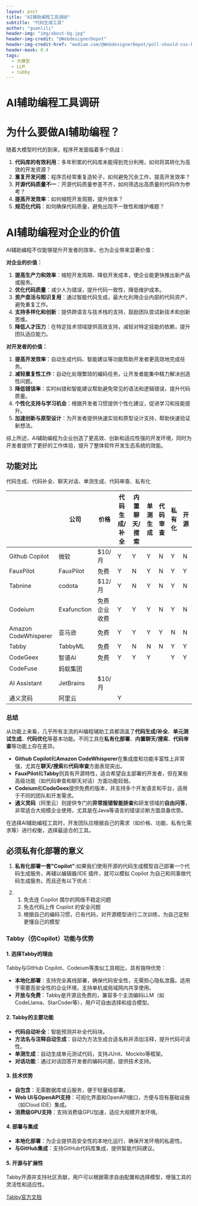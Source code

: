 ```yaml
---
layout: post
title: "AI辅助编程工具调研"
subtitle: "代码生成工具"
author: "guanlili"
header-img: "img/about-bg.jpg"
header-img-credit: "@WebdesignerDepot"
header-img-credit-href: "medium.com/@WebdesignerDepot/poll-should-css-become-more-like-a-programming-language-c74eb26a4270"
header-mask: 0.4
tags:
  - 大模型
  - LLM
  - tabby
---
```


# AI辅助编程工具调研

# 为什么要做AI辅助编程？

随着大模型时代的到来，程序开发面临着多个挑战：

1. **代码库的有效利用**：多年积累的代码库未能得到充分利用，如何将其转化为高效的开发资源？
2. **重复开发问题**：程序员经常重复造轮子，如何避免冗余工作，提高开发效率？
3. **开源代码质量不一**：开源代码质量参差不齐，如何筛选出高质量的代码作为参考？
4. **提高开发效率**：如何缩短开发周期，提升效率？
5. **规范化代码**：如何确保代码质量，避免出现不一致性和维护难题？

# AI辅助编程对企业的价值

AI辅助编程不仅能够提升开发者的效率，也为企业带来显著价值：

**对企业的价值：**

1. **提高生产力和效率**：缩短开发周期、降低开发成本，使企业能更快推出新产品或服务。
2. **优化代码质量**：减少人为错误，提升代码一致性，降低维护成本。
3. **资产盘活与知识复用**：通过智能代码生成，最大化利用企业内部的代码资产，避免重复工作。
4. **支持多样化和创新**：提供跨语言与技术栈的支持，鼓励团队尝试新技术和创新思维。
5. **降低人才压力**：在特定技术领域提供高效支持，减轻对特定技能的依赖，提升团队适应能力。

**对开发者的价值：**

1. **提高开发效率**：自动生成代码、智能建议等功能帮助开发者更高效地完成任务。
2. **减轻重复性工作**：自动化处理繁琐的编码任务，让开发者能集中精力解决创造性问题。
3. **降低错误率**：实时纠错和智能建议帮助避免常见的语法和逻辑错误，提升代码质量。
4. **个性化支持与学习机会**：根据开发者习惯提供个性化建议，促进学习和技能提升。
5. **加速创新与原型设计**：为开发者提供快速实验和原型设计支持，帮助快速验证新想法。

综上所述，AI辅助编程为企业创造了更高效、创新和适应性强的开发环境，同时为开发者提供了更好的工作体验，提升了整体软件开发生态系统的效能。

## 功能对比

代码生成、代码补全、聊天对话、单测生成、代码审查、私有化

|                      | 公司        | 价格         | 代码生成/补全 | 内置聊天/搜索 | 单测生成 | 代码审查 | 私有化 | 开源 |
| -------------------- | ----------- | ------------ | ------------- | ------------- | -------- | -------- | ------ | ---- |
| Github Copilot       | 微软        | $10/月       | Y             | Y             | Y        | N        | Y      | N    |
| FauxPilot            | FauxPilot   | 免费         | Y             | N             | Y        | N        | Y      | Y    |
| Tabnine              | codota      | $12/月       | Y             | N             | Y        | N        | Y      | N    |
| Codeium              | Exafunction | 免费企业收费 | Y             | Y             | Y        | N        | Y      | N    |
| Amazon CodeWhisperer | 亚马逊      | 免费         | Y             | Y             | Y        | Y        | N      | N    |
| Tabby                | TabbyML     | 免费         | Y             | N             | N        | N        | Y      | Y    |
| CodeGeex             | 智谱AI      | 免费         | Y             | Y             | Y        |          | Y      | Y    |
| CodeFuse             | 蚂蚁集团    |              |               |               |          |          |        |      |
| AI Assistant         | JetBrains   | $10/月       |               |               |          |          |        |      |
| 通义灵码             | 阿里云      |              | Y             |               |          |          |        |      |

### 总结

从功能上来看，几乎所有主流的AI编程辅助工具都涵盖了**代码生成/补全**、**单元测试生成**、**代码优化**等基本功能。不同工具在**私有化部署**、**内置聊天/搜索**、**代码审查**等功能上存在差异。

- **Github Copilot**和**Amazon CodeWhisperer**在集成度和功能丰富性上非常强，尤其在**聊天/搜索**和**代码审查**方面表现突出。
- **FauxPilot**和**Tabby**则具有开源特性，适合希望自主部署的开发者，但在某些高级功能（如代码审查和聊天对话）方面功能较弱。
- **Codeium**和**CodeGeex**提供免费的版本，并支持多个开发语言和平台，适用于不同的团队和开发需求。
- **通义灵码**（阿里云）则提供专门的**异常报错智能排查**和研发领域的**自由问答**，非常适合大规模企业使用，尤其是在Java等语言的错误诊断方面具备优势。

在选择AI辅助编程工具时，开发团队应根据自己的需求（如价格、功能、私有化需求等）进行权衡，选择最适合的工具。

## 必须私有化部署的意义

1. **私有化部署一套"Copilot"**:如果我们使用开源的代码生成模型自己部署一个代码生成服务，再辅以编辑器/IDE 插件，就可以模拟 Copilot 为自己和同事做代码生成服务。而且还有以下优点：

2. 1. 免去连 Copilot 偶尔的网络不稳定问题
   2. 免去代码上传 Copilot 的安全问题
   3. 根据自己的编码习惯，已有代码，对开源模型进行二次训练，为自己定制更懂自己的模型

### Tabby（仿Copilot）功能与优势

#### 1. **选择Tabby的理由**

Tabby与GitHub Copilot、Codeium等类似工具相比，具有独特优势：

- **本地化部署**：支持完全离线部署，确保代码安全性，无需担心隐私泄露。适用于需要高安全性的企业环境，支持单机或局域网内共享使用。
- **开放与免费**：Tabby是开源且免费的，兼容多个主流编码LLM（如CodeLlama、StarCoder等），用户可自由选择和组合模型。

#### 2. **Tabby的主要功能**

- **代码自动补全**：智能预测并补全代码块。
- **方法名与注释自动生成**：自动为方法生成合适名称并添加注释，提升代码可读性。
- **单测生成**：自动生成单元测试代码，支持JUnit、Mockito等框架。
- **对话功能**：通过对话回答开发者的编码问题，提供技术支持。

#### 3. **技术优势**

- **自包含**：无需数据库或云服务，便于轻量级部署。
- **Web UI与OpenAPI支持**：可视化界面和OpenAPI接口，方便与现有基础设施（如Cloud IDE）集成。
- **消费级GPU支持**：支持消费级GPU加速，适应大规模开发环境。

#### 4. **部署与集成**

- **本地化部署**：为企业提供高安全性的本地化运行，确保开发环境的私密性。
- **与GitHub集成**：支持GitHub代码库集成，提供智能代码建议。

#### 5. **开源与扩展性**

Tabby开源并支持社区贡献，用户可以根据需求自由配置和选择模型，增强工具的灵活性和适应性。

[Tabby官方文档](https://tabby.tabbyml.com/docs/getting-started)